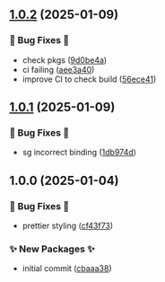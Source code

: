 ## [1.0.2](https://github.com/AtomiCloud/nix-registry/compare/v1.0.1...v1.0.2) (2025-01-09)


### 🐛 Bug Fixes 🐛

* check pkgs ([9d0be4a](https://github.com/AtomiCloud/nix-registry/commit/9d0be4a230b5153a288f817543383e01475bc24a))
* ci failing ([aee3a40](https://github.com/AtomiCloud/nix-registry/commit/aee3a409eb88f0a17350e826ce818d9614ef0fde))
* improve CI to check build ([56ece41](https://github.com/AtomiCloud/nix-registry/commit/56ece417b5f1f53b6fe5fdfacd8d6e30c9fc29cd))

## [1.0.1](https://github.com/AtomiCloud/nix-registry/compare/v1.0.0...v1.0.1) (2025-01-09)


### 🐛 Bug Fixes 🐛

* sg incorrect binding ([1db974d](https://github.com/AtomiCloud/nix-registry/commit/1db974d33ee410c6916befbb1dfd56e312bc6a83))

## 1.0.0 (2025-01-04)


### 🐛 Bug Fixes 🐛

* prettier styling ([cf43f73](https://github.com/AtomiCloud/nix-registry/commit/cf43f73b71b8fa213fff11de2976efa15f75edc4))


### ✨ New Packages ✨

* initial commit ([cbaaa38](https://github.com/AtomiCloud/nix-registry/commit/cbaaa38b3e596bd6fd92ed5d05b45a39ed3f8ba6))
